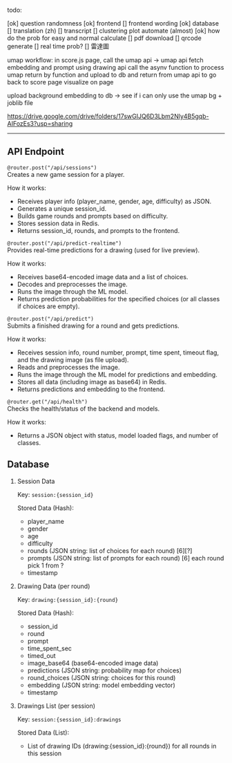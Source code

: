

todo:

[ok] question randomness
[ok] frontend
[] frontend wording
[ok] database
[] translation (zh)
[] transcript
[] clustering plot automate (almost)
[ok] how do the prob for easy and normal calculate
[] pdf download
[] qrcode generate
[] real time prob?
[] 雷達圖


umap workflow:
in score.js page, call the umap api -> 
umap api fetch embedding and prompt using drawing api
call the asynv function to process umap 
return by function and upload to db and return from umap api to go back to score page
visualize on page

upload background embedding to db -> see if i can only use the umap bg + joblib file


https://drive.google.com/drive/folders/17swGIJQ6D3Lbm2Nly4B5gqb-AIFozEs3?usp=sharing

---
## API Endpoint
```@router.post("/api/sessions")```\
Creates a new game session for a player.

How it works:
- Receives player info (player_name, gender, age, difficulty) as JSON.
- Generates a unique session_id.
- Builds game rounds and prompts based on difficulty.
- Stores session data in Redis.
- Returns session_id, rounds, and prompts to the frontend.


```@router.post("/api/predict-realtime")```\
Provides real-time predictions for a drawing (used for live preview).

How it works:

- Receives base64-encoded image data and a list of choices.
- Decodes and preprocesses the image.
- Runs the image through the ML model.
- Returns prediction probabilities for the specified choices (or all classes if choices are empty).

```@router.post("/api/predict")```\
Submits a finished drawing for a round and gets predictions.

How it works:

- Receives session info, round number, prompt, time spent, timeout flag, and the drawing image (as file upload).
- Reads and preprocesses the image.
- Runs the image through the ML model for predictions and embedding.
- Stores all data (including image as base64) in Redis.
- Returns predictions and embedding to the frontend.

```@router.get("/api/health")```\
Checks the health/status of the backend and models.

How it works:

- Returns a JSON object with status, model loaded flags, and number of classes.


## Database


1. Session Data

    Key: ```session:{session_id}```

    Stored Data (Hash):
    - player_name
    - gender
    - age
    - difficulty
    - rounds (JSON string: list of choices for each round) [6][?]
    - prompts (JSON string: list of prompts for each round) [6] each round pick 1 from ?
    - timestamp


2. Drawing Data (per round)

    Key: ```drawing:{session_id}:{round}```

    Stored Data (Hash):
    - session_id
    - round
    - prompt
    - time_spent_sec
    - timed_out
    - image_base64 (base64-encoded image data)
    - predictions (JSON string: probability map for choices)
    - round_choices (JSON string: choices for this round)
    - embedding (JSON string: model embedding vector)
    - timestamp

3. Drawings List (per session)

    Key: ```session:{session_id}:drawings```

    Stored Data (List):
    - List of drawing IDs (drawing:{session_id}:{round}) for all rounds in this session
    
